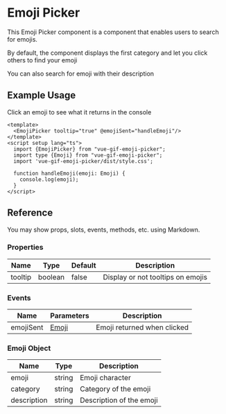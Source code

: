 <script setup>
import Basic from './demo/EmojiPicker/Basic.vue'
</script>

# Emoji Picker

This Emoji Picker component is a component that enables users to search for emojis.

By default, the component displays the first category and let you click others to find your emoji

You can also search for emoji with their description

## Example Usage
Click an emoji to see what it returns in the console

<DemoContainer>
  <Basic/>
</DemoContainer>

```vue
<template>
  <EmojiPicker tooltip="true" @emojiSent="handleEmoji"/>
</template>
<script setup lang="ts">
  import {EmojiPicker} from "vue-gif-emoji-picker";
  import type {Emoji} from "vue-gif-emoji-picker";
  import 'vue-gif-emoji-picker/dist/style.css';

  function handleEmoji(emoji: Emoji) {
    console.log(emoji);
  }
</script>
```
## Reference

You may show props, slots, events, methods, etc. using Markdown.

### Properties

| Name    | Type    | Default | Description                       |
|---------|---------|---------|-----------------------------------|
| tooltip | boolean | false   | Display or not tooltips on emojis |

### Events

| Name      | Parameters             | Description                 |
|-----------|------------------------|-----------------------------|
| emojiSent | [Emoji](#emoji-object) | Emoji returned when clicked |

### Emoji Object

| Name        | Type   | Description              |
|-------------|--------|--------------------------|
| emoji       | string | Emoji character          |
| category    | string | Category of the emoji    |
| description | string | Description of the emoji |